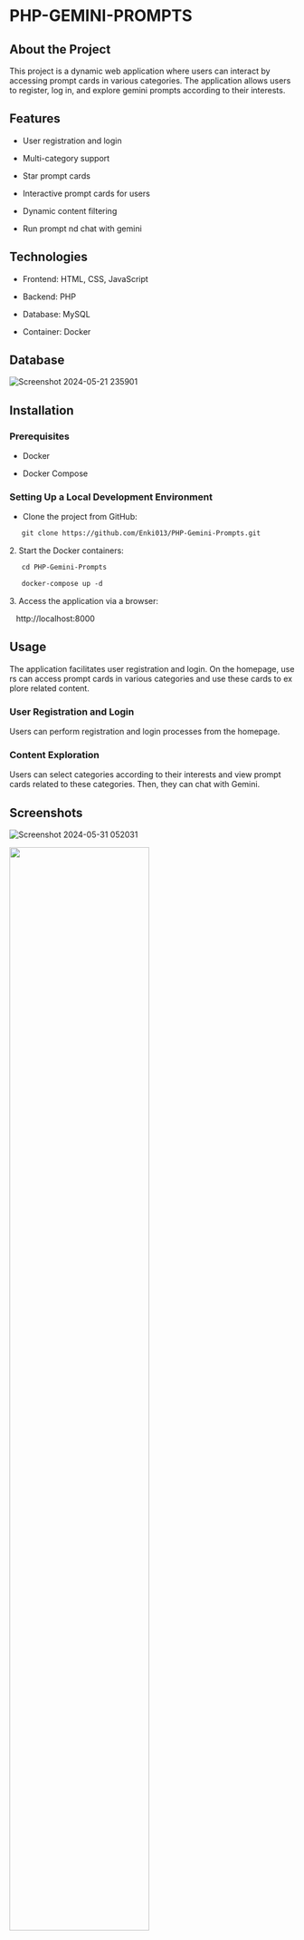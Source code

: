 PHP-GEMINI-PROMPTS
=======================

About the Project
-----------------

This project is a dynamic web application where users can interact by accessing prompt cards in various categories. The application allows users to register, log in, and explore gemini prompts according to their interests.

Features
--------

-   User registration and login

-   Multi-category support
   
-   Star prompt cards

-   Interactive prompt cards for users

-   Dynamic content filtering

-   Run prompt nd chat with gemini

Technologies
------------

-   Frontend: HTML, CSS, JavaScript

-   Backend: PHP

-   Database: MySQL

-   Container: Docker

Database
------------
![Screenshot 2024-05-21 235901](https://github.com/Enki013/PHP-Gemini-Prompts/assets/39771190/696255b8-68a8-499d-b84d-dbb573bfa24f)


Installation
------------

### Prerequisites

-   Docker

-   Docker Compose

### Setting Up a Local Development Environment

-   Clone the project from GitHub:
```sh
   git clone https://github.com/Enki013/PHP-Gemini-Prompts.git
```
2. Start the Docker containers:
```sh
   cd PHP-Gemini-Prompts
```
```sh
   docker-compose up -d
```
3. Access the application via a browser:

   http://localhost:8000

Usage
-----

The application facilitates user registration and login. On the homepage, users can access prompt cards in various categories and use these cards to explore related content.

### User Registration and Login

Users can perform registration and login processes from the homepage.

### Content Exploration

Users can select categories according to their interests and view prompt cards related to these categories. Then, they can chat with Gemini.

Screenshots
-----
![Screenshot 2024-05-31 052031](https://github.com/Enki013/PHP-Gemini-Prompts/assets/39771190/930dde41-4287-4bc7-a7e6-bb39d13cc4bf)

<img src="https://github.com/Enki013/PHP-Gemini-Prompts/assets/39771190/cad613d1-6380-4ed3-9e64-47d5e28fec7d" width="70%">

Contributing
------------

Developers who wish to contribute to the project can fork it on GitHub, commit their changes, and submit a pull request.

License
-------

This project is licensed under the MIT License. For more information about the license, please check the LICENSE file.

